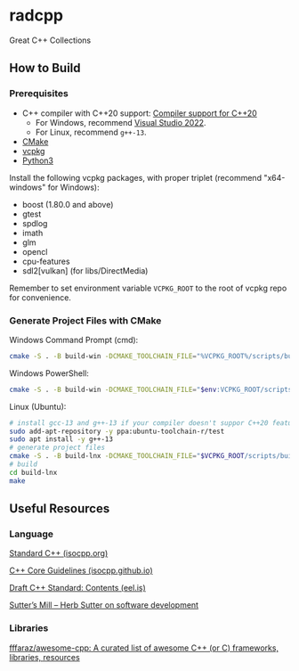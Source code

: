 # radcpp
Great C++ Collections

## How to Build

### Prerequisites

- C++ compiler with C++20 support: [Compiler support for C++20](https://en.cppreference.com/w/cpp/compiler_support/20)
    - For Windows, recommend [Visual Studio 2022](https://visualstudio.microsoft.com/downloads/).
    - For Linux, recommend `g++-13`.
- [CMake](https://cmake.org/)
- [vcpkg](https://vcpkg.io/)
- [Python3](https://www.python.org/)

Install the following vcpkg packages, with proper triplet (recommend "x64-windows" for Windows):

- boost (1.80.0 and above)
- gtest
- spdlog
- imath
- glm
- opencl
- cpu-features
- sdl2[vulkan] (for libs/DirectMedia)

Remember to set environment variable `VCPKG_ROOT` to the root of vcpkg repo for convenience. 

### Generate Project Files with CMake

Windows Command Prompt (cmd):

```bash
cmake -S . -B build-win -DCMAKE_TOOLCHAIN_FILE="%VCPKG_ROOT%/scripts/buildsystems/vcpkg.cmake"
```

Windows PowerShell:

```bash
cmake -S . -B build-win -DCMAKE_TOOLCHAIN_FILE="$env:VCPKG_ROOT/scripts/buildsystems/vcpkg.cmake"
```

Linux (Ubuntu):

```bash
# install gcc-13 and g++-13 if your compiler doesn't suppor C++20 features
sudo add-apt-repository -y ppa:ubuntu-toolchain-r/test
sudo apt install -y g++-13
# generate project files
cmake -S . -B build-lnx -DCMAKE_TOOLCHAIN_FILE="$VCPKG_ROOT/scripts/buildsystems/vcpkg.cmake" -DCMAKE_C_COMPILER=/usr/bin/gcc-13 -DCMAKE_CXX_COMPILER=/usr/bin/g++-13
# build
cd build-lnx
make
```

## Useful Resources

### Language

[Standard C++ (isocpp.org)](https://isocpp.org/)

[C++ Core Guidelines (isocpp.github.io)](https://isocpp.github.io/CppCoreGuidelines/CppCoreGuidelines#main)

[Draft C++ Standard: Contents (eel.is)](https://eel.is/c++draft/)

[Sutter’s Mill – Herb Sutter on software development](https://herbsutter.com/)

### Libraries

[fffaraz/awesome-cpp: A curated list of awesome C++ (or C) frameworks, libraries, resources](https://github.com/fffaraz/awesome-cpp)
